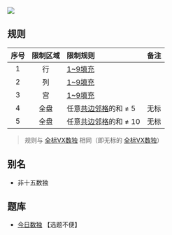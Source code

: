 ![](https://cn.sudoku.today/pic/nonxv/12189_120641.png)

## 规则
| 序号 | 限制区域 | 限制规则 | 备注 |
| :---: | :---: | :--- | :---: |
| 1 | 行 | [1~9填充] | |
| 2 | 列 | [1~9填充] | |
| 3 | 宫 | [1~9填充] | |
| 4 | 全盘 | 任意[共边邻格]的和 ≠ 5 | 无标 |
| 5 | 全盘 | 任意[共边邻格]的和 ≠ 10 | 无标 |
> 规则与 [全标VX数独] 相同（即无标的 [全标VX数独]）

## 别名
- 非十五数独

## 题库
- [今日数独](https://cn.sudoku.today/g-non-xv-sudoku/) 【选题不便】

[1~9填充]: ../../../../../../rules.md#1~9填充
[共边邻格]: ../../../../../../rules.md#共边邻格
[全标VX数独]: 全标VX数独.md